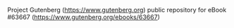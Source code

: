 Project Gutenberg (https://www.gutenberg.org) public repository for eBook #63667 (https://www.gutenberg.org/ebooks/63667)

